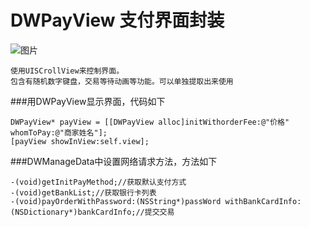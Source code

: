 # DWPayView 支付界面封装

![图片](https://raw.githubusercontent.com/onlyAPK/DWPayView/master/pictures/payView.gif
)


    使用UISCrollView来控制界面。
    包含有随机数字键盘，交易等待动画等功能。可以单独提取出来使用



###用DWPayView显示界面，代码如下
```
DWPayView* payView = [[DWPayView alloc]initWithorderFee:@"价格" whomToPay:@"商家姓名"];
[payView showInView:self.view];
```

###DWManageData中设置网络请求方法，方法如下
```
-(void)getInitPayMethod;//获取默认支付方式
-(void)getBankList;//获取银行卡列表
-(void)payOrderWithPassword:(NSString*)passWord withBankCardInfo:(NSDictionary*)bankCardInfo;//提交交易

```

